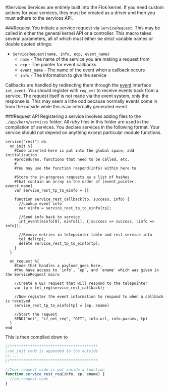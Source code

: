 #Services
Services are entirely built into the Flok kernel. If you need custom actions for your services, they must be created as a driver and then
you must adhere to the services API.

###Request
You initiate a service request via `ServiceRequest`. This may be called in either the general kernel API or a controller. This macro takes several
parameters, all of which must either be strict variable names or double quoted strings:

  * `ServiceRequest(name, info, ecp, event_name)`
    * `name` - The name of the service you are making a request from
    * `ecp` - The pointer for event callbacks
    * `event_name` - The name of the event when a callback occurs
    * `info` - The information to give the service

Callbacks are handled by redirecting them through the [event](./mod/event.md) interface `int_event`.  You should register with `reg_evt` to receive
events back from a service. The request itself is not made via the event system, only the response is.  This may seem a little odd because normally
events come in from the outside while this is an internally generated event.

###Request API
Registering a service involves adding files to the `./app/kern/services` folder. All *ruby* files in this folder are used in the compilation of 
services. You declare services in the following format. Your service should not depend on anything except particular module functions.

```
service("rest") do
  on_init %{
    #Code inserted here is put into the global space, add initialization
    #procedures, functions that need to be called, etc.
    #
    #You may use the function respond(info) within here to 

    #Store the in-progress requests as a list of hashes
    #that contain an array in the order of [event_pointer, evenct_name]
    var service_rest_tp_to_einfo = {}

    function service_rest_callback(tp, success, info) {
      //Lookup event info
      var einfo = service_rest_tp_to_einfo[tp];

      //Send info back to service
      int_event(einfo[0], einfo[1], {:success => success, :info => info});

      //Remove entries in telepointer table and rest service info
      tel_del(tp);
      delete service_rest_tp_to_einfo[tp];
    }
  }

  on_request %{
    #Code that handles a payload goes here.
    #You have access to `info`, `ep`, and `ename` which was given in the ServiceRequest macro

    //Create a GET request that will respond to the telepointer
    var tp = tel_reg(service_rest_callback);

    //Now register the event information to respond to when a callback is received
    service_rest_tp_to_einfo[tp] = [ep, ename]

    //Start the request
    SEND("net", "if_net_req", "GET", info.url, info.params, tp)
  }
end
```

This is then compiled down to
```js
//***************************************
//on_init code is appended to the outside
//....
//***************************************

//Your request code is put inside a function
function service_rest_req(info, ep, ename) {
  //on_request code
}
```
